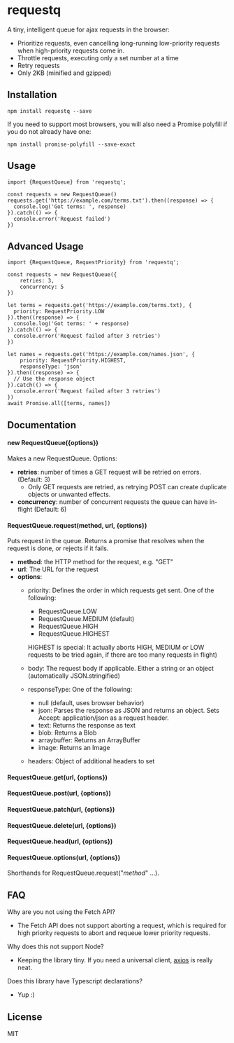 # requestq
A tiny, intelligent queue for ajax requests in the browser:
* Prioritize requests, even cancelling long-running low-priority requests when high-priority requests come in.
* Throttle requests, executing only a set number at a time
* Retry requests 
* Only 2KB (minified and gzipped)

## Installation
```
npm install requestq --save
```
If you need to support most browsers, you will also need a Promise polyfill if you do not already have one:
```
npm install promise-polyfill --save-exact
```

## Usage
```
import {RequestQueue} from 'requestq';

const requests = new RequestQueue()
requests.get('https://example.com/terms.txt').then((response) => {
  console.log('Got terms: ', response)  
}).catch(() => {
  console.error('Request failed')
})
```

## Advanced Usage
```
import {RequestQueue, RequestPriority} from 'requestq';

const requests = new RequestQueue({
    retries: 3,
    concurrency: 5
})

let terms = requests.get('https://example.com/terms.txt), {
  priority: RequestPriority.LOW
}).then((response) => {
  console.log('Got terms: ' + response)  
}).catch(() => {
  console.error('Request failed after 3 retries')
})

let names = requests.get('https://example.com/names.json', {
    priority: RequestPriority.HIGHEST,
    responseType: 'json'
}).then((response) => {
  // Use the response object
}).catch(() => {
  console.error('Request failed after 3 retries')
})
await Promise.all([terms, names])
```

## Documentation
#### new RequestQueue({options})
Makes a new RequestQueue. Options:
* **retries**: number of times a GET request will be retried on errors. (Default: 3)
  * Only GET requests are retried, as retrying POST can create duplicate objects or unwanted effects.
* **concurrency**: number of concurrent requests the queue can have in-flight (Default: 6)

#### RequestQueue.request(method, url, {options})
Puts request in the queue. Returns a promise that resolves when
the request is done, or rejects if it fails.
* **method**: the HTTP method for the request, e.g. "GET"
* **url**: The URL for the request
* **options**:
    * priority: Defines the order in which requests get sent. One of the following:
        * RequestQueue.LOW
        * RequestQueue.MEDIUM (default) 
        * RequestQueue.HIGH
        * RequestQueue.HIGHEST 
        
        HIGHEST is special: It actually aborts HIGH, MEDIUM or LOW requests to be tried again,
        if there are too many requests in flight)
    * body: The request body if applicable. Either a string or an object (automatically JSON.stringified)
    * responseType: One of the following:
        * null (default, uses browser behavior)
        * json: Parses the response as JSON and returns an object. Sets Accept: application/json as a request header.
        * text: Returns the response as text
        * blob: Returns a Blob
        * arraybuffer: Returns an ArrayBuffer
        * image: Returns an Image
    * headers: Object of additional headers to set

#### RequestQueue.get(url, {options})
#### RequestQueue.post(url, {options})
#### RequestQueue.patch(url, {options})
#### RequestQueue.delete(url, {options})
#### RequestQueue.head(url, {options})
#### RequestQueue.options(url, {options})
Shorthands for RequestQueue.request("*method*" ...).

## FAQ
Why are you not using the Fetch API?
* The Fetch API does not support aborting a request, which is required for 
high priority requests to abort and requeue lower priority requests.

Why does this not support Node?
* Keeping the library tiny. If you need a universal client, [axios](https://github.com/mzabriskie/axios) is really neat.

Does this library have Typescript declarations?
* Yup :)


## License
MIT
